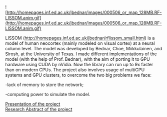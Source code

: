![http://homepages.inf.ed.ac.uk/jbednar/images/000506_or_map_128MB.RF-LISSOM.anim.gif](http://homepages.inf.ed.ac.uk/jbednar/images/000506_or_map_128MB.RF-LISSOM.anim.gif)

LISSOM (http://homepages.inf.ed.ac.uk/jbednar/rflissom_small.html)
is a model of human neocortex (mainly modeled on visual cortex) at a
neural column level. The model was developed by Bednar, Choe,
Miikkulainen, and Sirosh, at the University of Texas. I made
different implementations of the model (with the help of
Prof. Bednar), with the aim of porting it to GPU hardware using CUDA
by nVidia. Now the library can run up to 9x faster than on modern
CPUs. The project also involves usage of multiGPU systems and GPU
clusters, to overcome the two big problems we face:

-lack of memory to store the network;

-computing power to simulate the model.


[Presentation of the project](http://lissom.googlecode.com/svn/wiki/Presentation.pdf) <br />
[Research Abstract of the project](http://lissom.googlecode.com/svn/wiki/abstract.pdf)
